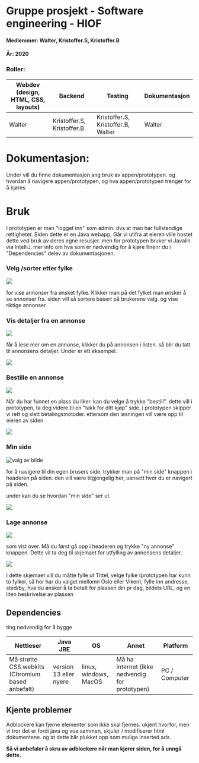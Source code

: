 # Gruppe prosjekt - Software engineering - HIOF

#### Medlemmer: Walter, Kristoffer.S, Kristoffer.B
#### År: 2020
### Roller:
Webdev (design, HTML, CSS, layouts) | Backend | Testing | Dokumentasjon |
------------ | ------------- | ------------- | ------------- |
Walter | Kristoffer.S, Kristoffer.B | Kristoffer.S, Kristoffer.B, Walter | Walter

# Dokumentasjon:
Under vill du finne dokumentasjon ang bruk av appen/prototypen. og hvordan å navigere appen/prototypen, og hva appen/prototypen trenger for å kjøres
# Bruk
I prototypen er man "logget inn" som admin. dvs at man har fullstendige rettigheter. Siden dette er en Java webapp, Går vi utifra at eieren ville hostet dette ved bruk av deres egne resusjer. men for prototypen bruker vi Javalin via IntelliJ. mer info om hva som er nødvendig for å kjøre finenr du i "Dependencies" delev av dokumentasjonen.

### Velg /sorter etter fylke
![](https://i.imgur.com/xxW5sj8.png)

for vise annonser fra ønsket fylke. Klikker man på det fylket man ønsker å se annonser fra. siden vill så sortere basert på brukerens valg. og vise riktige annonser.

### Vis detaljer fra en annonse
![](https://i.imgur.com/FpYzfI0.png)

får å lese mer om en annonse, klikker du på annonsen i listen. så blir du tatt til annonsens detaljer. Under er ett eksempel.

![](https://i.imgur.com/LTLYVVw.png)

### Bestille en annonse
![](https://i.imgur.com/MfUEobj.png)

Når du har funnet en plass du liker. kan du velge å trykke "bestill". dette vill i prototypen, ta deg videre til en "takk for ditt kjøp" side. i prototypen skipper vi rett og slett betalingsmotoder. ettersom den løsningen vill være opp til eieren av siden

![](https://i.imgur.com/Fkifynt.png)

### Min side
![valg av bilde](https://i.imgur.com/wy7JoYC.png)

for å navigere til din egen brusers side. trykker man på "min side" knappen i headeren på siden. den vill være tilgjengelig her, uansett hvor du er navigert på siden.

under kan du se hvordan "min side" ser ut.

![](https://i.imgur.com/obBr90C.png)

### Lage annonse
![](https://i.imgur.com/2J2EudS.png)

som vist over. Må du først gå opp i headeren og trykke "ny annonse" knappen. Dette vil ta deg til skjemaet for utfylling av annonsens detaljer.

![](https://i.imgur.com/qn1ZR0A.png)

I dette skjemaet vill du måtte fylle ut Tittel, velge fylke (prototypen har kunn to fylker, så her har du valget mellomn Oslo eller Viken), fylle inn andresse, sted/by, hva du ønsker å ta betalt for plassen din pr dag, bildets URL, og en liten beskrivelse av plassen


## Dependencies
ting nødvendig for å bygge

Nettleser | Java JRE | OS | Annet | Platform
------------ | ------------- | ------------- | -------------| -------------|
Må strøtte CSS webkits (Chromium based anbefalt) | version 13 eller nyere | linux, windows, MacOS | Må ha internet (ikke nødvendig for prototypen) | PC / Computer

## Kjente problemer
Adblockere kan fjerne elementer som ikke skal fjernes.
ukjent hvorfor, men vi tror det er fordi java og vue sammen, skjuler / modifiserer html dokumentene. og at dette blir plukket opp som mulige inserted ads.

**Så vi anbefaler å skru av adblockere når man kjører siden, for å unngå dette.**
